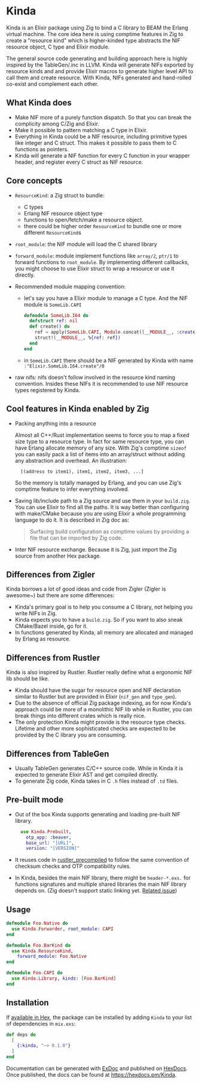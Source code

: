 # Kinda

Kinda is an Elixir package using Zig to bind a C library to BEAM the Erlang virtual machine.
The core idea here is using comptime features in Zig to create a "resource kind" which is higher-kinded type abstracts the NIF resource object, C type and Elixir module.

The general source code generating and building approach here is highly inspired by the TableGen/.inc in LLVM.
Kinda will generate NIFs exported by resource kinds and and provide Elixir macros to generate higher level API to call them and create resource.
With Kinda, NIFs generated and hand-rolled co-exist and complement each other.

## What Kinda does

- Make NIF more of a purely function dispatch. So that you can break the complicity among C/Zig and Elixir.
- Make it possible to pattern matching a C type in Elixir.
- Everything in Kinda could be a NIF resource, including primitive types like integer and C struct. This makes it possible to pass them to C functions as pointers.
- Kinda will generate a NIF function for every C function in your wrapper header, and register every C struct as NIF resource.

## Core concepts

- `ResourceKind`: a Zig struct to bundle:

  - C types
  - Erlang NIF resource object type
  - functions to open/fetch/make a resource object.
  - there could be higher order `ResourceKind` to bundle one or more different `ResourceKind`s

- `root_module`: the NIF module will load the C shared library
- `forward_module`: module implement functions like `array/2`, `ptr/1` to forward functions to `root_module`. By implementing different callbacks, you might choose to use Elixir struct to wrap a resource or use it directly.
- Recommended module mapping convention:

  - let's say you have a Elixir module to manage a C type. And the NIF module is `SomeLib.CAPI`

    ```elixir
    defmodule SomeLib.I64 do
      defstruct ref: nil
      def create() do
        ref = apply(SomeLib.CAPI, Module.concat([__MODULE__, :create]) |> Kinda.check!
        struct!(__MODULE__, %{ref: ref})
      end
    end
    ```

  - in `SomeLib.CAPI` there should be a NIF generated by Kinda with name `:"Elixir.SomeLib.I64.create"/0`

- raw nifs: nifs doesn't follow involved in the resource kind naming convention. Insides these NIFs it is recommended to use NIF resource types registered by Kinda.

## Cool features in Kinda enabled by Zig

- Packing anything into a resource

  Almost all C++/Rust implementation seems to force you to map a fixed size type to a resource type.
  In fact for same resource type, you can have Erlang allocate memory of any size.
  With Zig's comptime `sizeof` you can easily pack a list of items into an array/struct without adding any abstraction and overhead. An illustration:

  ```
    [(address to item1), item1, item2, item3, ...]
  ```

  So the memory is totally managed by Erlang, and you can use Zig's comptime feature to infer everything involved.

- Saving lib/include path to a Zig source and use them in your `build.zig`. You can use Elixir to find all the paths. It is way better than configuring with make/CMake because you are using Elixir a whole programming language to do it. It is described in Zig doc as:

  > Surfacing build configuration as comptime values by providing a file that can be imported by Zig code.

- Inter NIF resource exchange. Because it is Zig, just import the Zig source from another Hex package.

## Differences from Zigler

Kinda borrows a lot of good ideas and code from Zigler (Zigler is awesome~) but there are some differences:

- Kinda's primary goal is to help you consume a C library, not helping you write NIFs in Zig.
- Kinda expects you to have a `build.zig`. So if you want to also sneak CMake/Bazel inside, go for it.
- In functions generated by Kinda, all memory are allocated and managed by Erlang as resource.

## Differences from Rustler

Kinda is also inspired by Rustler. Rustler really define what a ergonomic NIF lib should be like.

- Kinda should have the sugar for resource open and NIF declaration similar to Rustler but are provided in Elixir (`nif_gen` and `type_gen`).
- Due to the absence of official Zig package indexing, as for now Kinda's approach could be more of a monolithic NIF lib while in Rustler, you can break things into different crates which is really nice.
- The only protection Kinda might provide is the resource type checks. Lifetime and other more sophisticated checks are expected to be provided by the C library you are consuming.

## Differences from TableGen

- Usually TableGen generates C/C++ source code. While in Kinda it is expected to generate Elixir AST and get compiled directly.
- To generate Zig code, Kinda takes in C `.h` files instead of `.td` files.

## Pre-built mode

- Out of the box Kinda supports generating and loading pre-built NIF library.

  ```elixir
    use Kinda.Prebuilt,
      otp_app: :beaver,
      base_url: "[URL]",
      version: "[VERSION]"
  ```

- It reuses code in [rustler_precompiled](https://github.com/philss/rustler_precompiled.git) to follow the same convention of checksum checks and OTP compatibility rules.
- In Kinda, besides the main NIF library, there might be `header-*.exs.` for functions signatures and multiple shared libraries the main NIF library depends on. (Zig doesn't support static linking yet. [Related issue](https://github.com/ziglang/zig/issues/9053))

## Usage

```elixir
defmodule Foo.Native do
  use Kinda.Forwarder, root_module: CAPI
end

defmodule Foo.BarKind do
  use Kinda.ResourceKind,
    forward_module: Foo.Native
end

defmodule Foo.CAPI do
  use Kinda.Library, kinds: [Foo.BarKind]
end
```

## Installation

If [available in Hex](https://hex.pm/docs/publish), the package can be installed
by adding `Kinda` to your list of dependencies in `mix.exs`:

```elixir
def deps do
  [
    {:kinda, "~> 0.1.0"}
  ]
end
```

Documentation can be generated with [ExDoc](https://github.com/elixir-lang/ex_doc)
and published on [HexDocs](https://hexdocs.pm). Once published, the docs can
be found at <https://hexdocs.pm/Kinda>.
